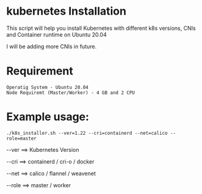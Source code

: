 # kubernetes Installation
This script will help you install Kubernetes with different k8s versions, CNIs and Container runtime on Ubuntu 20.04

I will be adding more CNIs in future.

# Requirement

```
Operatig System - Ubuntu 20.04
Node Requiremt (Master/Worker) - 4 GB and 2 CPU

```

# Example usage:

```
./k8s_installer.sh --ver=1.22 --cri=containerd --net=calico --role=master

```

--ver ==> Kubernetes Version

--cri ==> containerd / cri-o / docker

--net ==> calico / flannel / weavenet

--role ==> master / worker
